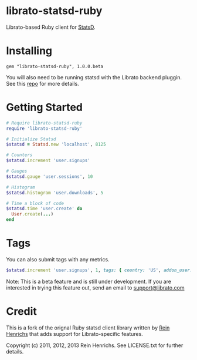 # librato-statsd-ruby

Librato-based Ruby client for [StatsD](https://github.com/etsy/statsd).

# Installing

`gem "librato-statsd-ruby", 1.0.0.beta`

You will also need to be running statsd with the Librato backend pluggin. See this [repo](https://github.com/librato/statsd-librato-backend) for more details.
  
# Getting Started

``` ruby
# Require librato-statsd-ruby
require 'librato-statsd-ruby'

# Initialize Statsd
$statsd = Statsd.new 'localhost', 8125

# Counters
$statsd.increment 'user.signups'

# Gauges
$statsd.gauge 'user.sessions', 10

# Histogram
$statsd.histogram 'user.downloads', 5

# Time a block of code
$statsd.time 'user.create' do
  User.create(...)
end
```

# Tags

You can also submit tags with any metrics.

```ruby
$statsd.increment 'user.signups', 1, tags: { country: 'US', addon_user: false }
```

Note: This is a beta feature and is still under development. If you are interested in trying this feature out, send an email to [support@librato.com](mailto:support@librato.com)


# Credit

This is a fork of the orignal Ruby statsd client library written by [Rein Henrichs](https://github.com/reinh/statsd) that adds support for Librato-specific features.

Copyright (c) 2011, 2012, 2013 Rein Henrichs. See LICENSE.txt for further details.
